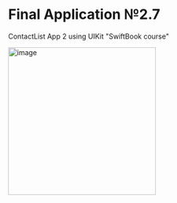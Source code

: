 # Final Application №2.7
ContactList App 2 using UIKit "SwiftBook course"

<img src="https://user-images.githubusercontent.com/93527566/184634836-ec49d432-9023-42bf-84dc-7ff4b1919c53.gif" alt="image" style="width:300px;"/>
